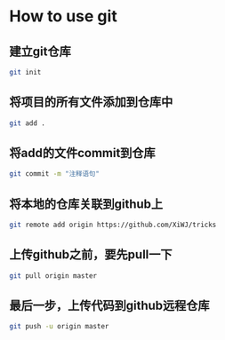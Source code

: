 # How to use git
## 建立git仓库
```bash
git init
```
## 将项目的所有文件添加到仓库中
```bash
git add .
```
## 将add的文件commit到仓库
```bash
git commit -m "注释语句"
```
## 将本地的仓库关联到github上
```bash
git remote add origin https://github.com/XiWJ/tricks
```
## 上传github之前，要先pull一下
```bash
git pull origin master
```
## 最后一步，上传代码到github远程仓库
```bash
git push -u origin master
```